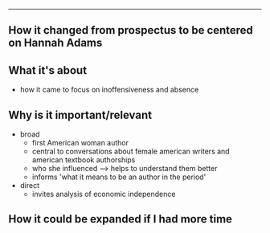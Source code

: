 

---

## How it changed from prospectus to be centered on Hannah Adams

## What it's about
- how it came to focus on inoffensiveness and absence
## Why is it important/relevant
- broad
	- first American woman author
	- central to conversations about female american writers and american textbook authorships
	- who she influenced --> helps to understand them better
	- informs 'what it means to be an author in the period'
- direct
	- invites analysis of economic independence
## How it could be expanded if I had more time
